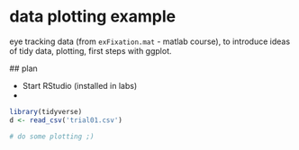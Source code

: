 # data plotting example

eye tracking data (from `exFixation.mat` - matlab course), to introduce ideas of tidy data, plotting, first steps with ggplot.

## plan

- Start RStudio (installed in labs)
- 
```r
library(tidyverse)
d <- read_csv('trial01.csv')

# do some plotting ;)
```